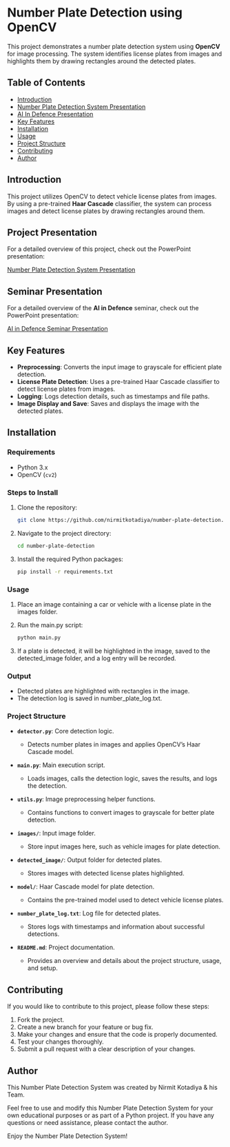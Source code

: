 # Number Plate Detection using OpenCV

This project demonstrates a number plate detection system using **OpenCV** for image processing. The system identifies license plates from images and highlights them by drawing rectangles around the detected plates.

## Table of Contents

- [Introduction](#introduction)
- [Number Plate Detection System Presentation](#number-plate-detection-system-presentation)
- [AI In Defence Presentation](#ai-in-defence-presentation)
- [Key Features](#key-features)
- [Installation](#installation)
- [Usage](#usage)
- [Project Structure](#project-structure)
- [Contributing](#contributing)
- [Author](#author)

## Introduction

This project utilizes OpenCV to detect vehicle license plates from images. By using a pre-trained **Haar Cascade** classifier, the system can process images and detect license plates by drawing rectangles around them.

## Project Presentation

For a detailed overview of this project, check out the PowerPoint presentation:

[Number Plate Detection System Presentation](https://github.com/nirmitkotadiya/number_plate_detection/blob/main/Number%20Plate%20Detection.pptx)

## Seminar Presentation

For a detailed overview of the **AI in Defence** seminar, check out the PowerPoint presentation:

[AI in Defence Seminar Presentation](https://github.com/nirmitkotadiya/number_plate_detection/blob/main/AI.pptx)

## Key Features

- **Preprocessing**: Converts the input image to grayscale for efficient plate detection.
- **License Plate Detection**: Uses a pre-trained Haar Cascade classifier to detect license plates from images.
- **Logging**: Logs detection details, such as timestamps and file paths.
- **Image Display and Save**: Saves and displays the image with the detected plates.

## Installation

### Requirements

- Python 3.x
- OpenCV (`cv2`)

### Steps to Install

1. Clone the repository:
   ```bash
   git clone https://github.com/nirmitkotadiya/number-plate-detection.git
   ```

2. Navigate to the project directory:

   ```bash
   cd number-plate-detection
   ```

3. Install the required Python packages:

   ```bash
   pip install -r requirements.txt
   ```


### Usage

1. Place an image containing a car or vehicle with a license plate in the images folder.
   
2. Run the main.py script:
   ```bash
   python main.py
   ```

3. If a plate is detected, it will be highlighted in the image, saved to the detected_image folder, and a log entry will be recorded.


### Output

- Detected plates are highlighted with rectangles in the image.
- The detection log is saved in number_plate_log.txt.


### Project Structure

- **`detector.py`**: Core detection logic.
  - Detects number plates in images and applies OpenCV’s Haar Cascade model.

- **`main.py`**: Main execution script.
  - Loads images, calls the detection logic, saves the results, and logs the detection.

- **`utils.py`**: Image preprocessing helper functions.
  - Contains functions to convert images to grayscale for better plate detection.

- **`images/`**: Input image folder.
  - Store input images here, such as vehicle images for plate detection.

- **`detected_image/`**: Output folder for detected plates.
  - Stores images with detected license plates highlighted.

- **`model/`**: Haar Cascade model for plate detection.
  - Contains the pre-trained model used to detect vehicle license plates.

- **`number_plate_log.txt`**: Log file for detected plates.
  - Stores logs with timestamps and information about successful detections.

- **`README.md`**: Project documentation.
  - Provides an overview and details about the project structure, usage, and setup.


## Contributing

If you would like to contribute to this project, please follow these steps:

1. Fork the project.
2. Create a new branch for your feature or bug fix.
3. Make your changes and ensure that the code is properly documented.
4. Test your changes thoroughly.
5. Submit a pull request with a clear description of your changes.

## Author

This Number Plate Detection System was created by Nirmit Kotadiya & his Team.

Feel free to use and modify this Number Plate Detection System for your own educational purposes or as part of a Python project. If you have any questions or need assistance, please contact the author.

Enjoy the Number Plate Detection System!
